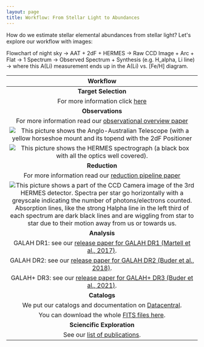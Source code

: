 ```yaml
---
layout: page
title: Workflow: From Stellar Light to Abundances
---
```


How do we estimate stellar elemental abundances from stellar light? Let's explore our workflow with images:

Flowchart of night sky -> AAT + 2dF + HERMES -> Raw CCD Image + Arc + Flat -> 1 Spectrum -> Observed Spectrum + Synthesis (e.g. H_alpha, Li line) -> where this A(Li) measurement ends up in the A(Li) vs. [Fe/H] diagram.

| Workflow|
|:-------------:|
| **Target Selection** |
| For more information click [here](../blob/galah_production/about/technical_details) |
| **Observations** |
| For more information read our [observational overview paper](https://ui.adsabs.harvard.edu/abs/2017MNRAS.465.3203M/) |
| ![This picture shows the Anglo-Australian Telescope (with a yellow horseshoe mount and its topend with the 2dF Positioner](../blob/galah_production/assets/aat_hermes.png "AAT with 2dF topend") |
| ![This picture shows the HERMES spectrograph (a black box with all the optics well covered).](../blob/galah_production/assets/hermes.png "HERMES spectrograph") |
| **Reduction** |
| For more information read our [reduction pipeline paper](http://adsabs.harvard.edu/abs/2017MNRAS.464.1259K) |
| ![This picture shows a part of the CCD Camera image of the 3rd HERMES detector. Spectra per star go horizontally with a greyscale indicating the number of photons/electrons counted. Absorption lines, like the strong Halpha line in the left third of each spectrum are dark black lines and are wiggling from star to star due to their motion away from us or towards us.](../blob/galah_production/assets/ccd3.png "Part of a raw image of CCD3 with spectra going horizontally") |
| **Analysis** |
| GALAH DR1: see our [release paper for GALAH DR1 (Martell et al., 2017)](https://ui.adsabs.harvard.edu/abs/2017MNRAS.465.3203M/). |
| GALAH DR2: see our [release paper for GALAH DR2 (Buder et al., 2018)](http://adsabs.harvard.edu/abs/2018MNRAS.478.4513B). |
| GALAH+ DR3: see our [release paper for GALAH+ DR3 (Buder et al., 2021)](https://ui.adsabs.harvard.edu/abs/2021MNRAS.tmp.1259B). |
| **Catalogs** |
| We put our catalogs and documentation on [Datacentral](https://docs.datacentral.org.au/galah/). |
| You can download the whole [FITS files here](https://cloud.datacentral.org.au/teamdata/GALAH/public/). |
| **Sciencific Exploration** |
| See our [list of publications](../blob/galah_production/publications). |
